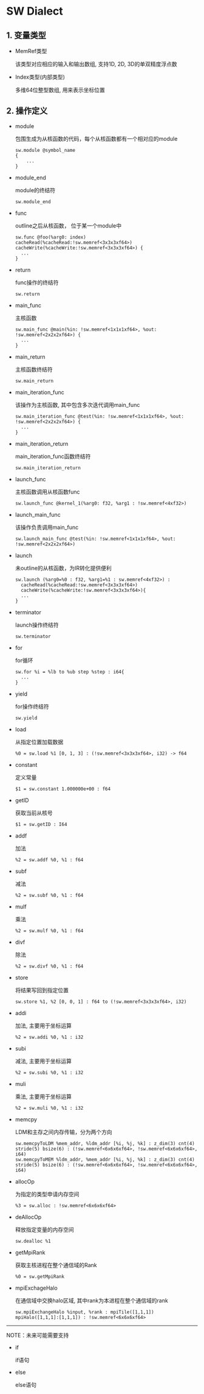 # SW Dialect

## 1. 变量类型

- MemRef类型

  该类型对应相应的输入和输出数组, 支持1D, 2D, 3D的单双精度浮点数
- Index类型(内部类型)

  多维64位整型数组, 用来表示坐标位置

## 2. 操作定义

- module

  包围生成为从核函数的代码，每个从核函数都有一个相对应的module

  ```
  sw.module @symbol_name
  {
      ...
  }
  ```
- module_end

  module的终结符

  ```
  sw.module_end
  ```
- func

  outline之后从核函数， 位于某一个module中

  ```
  sw.func @foo(%arg0: index) 	cacheRead(%cacheRead:!sw.memref<3x3x3xf64>) cacheWrite(%cacheWrite:!sw.memref<3x3x3xf64>) {
  	...
  }
  ```
- return

  func操作的终结符

  ```
  sw.return
  ```
- main_func

  主核函数

  ```
  sw.main_func @main(%in: !sw.memref<1x1x1xf64>, %out: !sw.memref<2x2x2xf64>) {
  	...
  }
  ```
- main_return

  主核函数终结符

  ```
  sw.main_return
  ```
- main_iteration_func

  该操作为主核函数, 其中包含多次迭代调用main_func

  ```
  sw.main_iteration_func @test(%in: !sw.memref<1x1x1xf64>, %out: !sw.memref<2x2x2xf64>) {
  	...
  }
  ```
- main_iteration_return

  main_iteration_func函数终结符

  ```
  sw.main_iteration_return
  ```
- launch_func

  主核函数调用从核函数func

  ```
  sw.launch_func @kernel_1(%arg0: f32, %arg1 : !sw.memref<4xf32>)
  ```
- launch_main_func

  该操作负责调用main_func

  ```
  sw.launch_main_func @test(%in: !sw.memref<1x1x1xf64>, %out: !sw.memref<2x2x2xf64>)
  ```
- launch

  未outline的从核函数，为IR转化提供便利

  ```
  sw.launch (%arg0=%0 : f32, %arg1=%1 : sw.memref<4xf32>) :
  	cacheRead(%cacheRead:!sw.memref<3x3x3xf64>)
  	cacheWrite(%cacheWrite:!sw.memref<3x3x3xf64>){
  	...
  }
  ```
- terminator

  launch操作终结符

  ```
  sw.terminator
  ```
- for

  for循环

  ```
  sw.for %i = %lb to %ub step %step : i64{
  	...
  }
  ```
- yield

  for操作终结符

  ```
  sw.yield
  ```
- load

  从指定位置加载数据

  ```
  %0 = sw.load %1 [0, 1, 3] : (!sw.memref<3x3x3xf64>, i32) -> f64
  ```
- constant

  定义常量

  ```
  $1 = sw.constant 1.000000e+00 : f64
  ```
- getID

  获取当前从核号

  ```
  $1 = sw.getID : I64
  ```
- addf

  加法

  ```
  %2 = sw.addf %0, %1 : f64
  ```
- subf

  减法

  ```
  %2 = sw.subf %0, %1 : f64
  ```
- mulf

  乘法

  ```
  %2 = sw.mulf %0, %1 : f64
  ```
- divf

  除法

  ```
  %2 = sw.divf %0, %1 : f64
  ```
- store

  将结果写回到指定位置

  ```
  sw.store %1, %2 [0, 0, 1] : f64 to (!sw.memref<3x3x3xf64>, i32)
  ```
- addi

  加法, 主要用于坐标运算

  ```
  %2 = sw.addi %0, %1 : i32
  ```
- subi

  减法, 主要用于坐标运算

  ```
  %2 = sw.subi %0, %1 : i32
  ```
- muli

  乘法, 主要用于坐标运算

  ```
  %2 = sw.muli %0, %1 : i32
  ```
- memcpy

  LDM和主存之间内存传输，分为两个方向

  ```
  sw.memcpyToLDM %mem_addr, %ldm_addr [%i, %j, %k] : z_dim(3) cnt(4) stride(5) bsize(6) : (!sw.memref<6x6x6xf64>, !sw.memref<6x6x6xf64>, i64)
  sw.memcpyToMEM %ldm_addr, %mem_addr [%i, %j, %k] : z_dim(3) cnt(4) stride(5) bsize(6) : (!sw.memref<6x6x6xf64>, !sw.memref<6x6x6xf64>, i64)
  ```
- allocOp

  为指定的类型申请内存空间

  ```
  %3 = sw.alloc : !sw.memref<6x6x6xf64>
  ```
- deAllocOp

  释放指定变量的内存空间

  ```
  sw.dealloc %1
  ```
- getMpiRank

  获取主核进程在整个通信域的Rank

  ```
  %0 = sw.getMpiRank
  ```
- mpiExchageHalo

  在通信域中交换halo区域, 其中rank为本进程在整个通信域的rank

  ```
  sw.mpiExchangeHalo %input, %rank : mpiTile([1,1,1]) mpiHalo([1,1,1]:[1,1,1]) : !sw.memref<6x6x6xf64>
  ```

---

NOTE：未来可能需要支持

- if

  if语句
- else

  else语句
